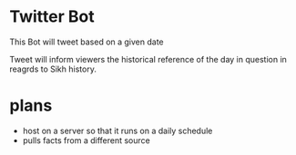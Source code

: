 # Twitter Bot
This Bot will tweet based on a given date

Tweet will inform viewers the historical reference of the day in question
in reagrds to Sikh history. 

# plans
 * host on a server so that it runs on a daily schedule
 * pulls facts from a different source
